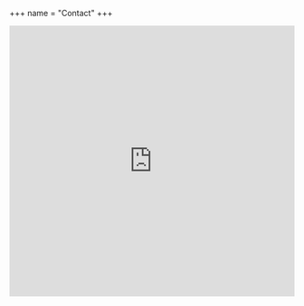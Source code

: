 +++
name = "Contact"
+++

<iframe width="640px" height="480px" src="https://forms.office.com/Pages/ResponsePage.aspx?id=hIXKazXhB0WjiLaTZfV3tlBLk6jkw1dGnAFG6LufTJ1UNTBaSUkyMkdROVlCTzNOVkJISTQwQVMxTi4u&embed=true&lang=de-DE" frameborder="0" marginwidth="0" marginheight="0" style="border: none; max-width:100%; max-height:100vh" allowfullscreen webkitallowfullscreen mozallowfullscreen msallowfullscreen> </iframe>